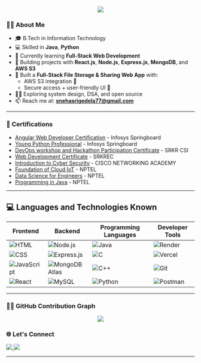 <h1 align="center">
    <img src="https://readme-typing-svg.herokuapp.com/?font=Inter&size=48&center=true&vCenter=true&width=500&height=70&color=4493F8&duration=4000&lines=Hi+There!+👋;+I'm+Sneha+Sri!;" />
</h1>

### 👨‍💻 About Me
- 🎓 B.Tech in Information Technology
- 💻 Skilled in **Java**, **Python**  
- 🌱 Currently learning **Full-Stack Web Development**
- 🔭 Building projects with **React.js**, **Node.js**, **Express.js**, **MongoDB**, and **AWS S3**
- 🚀 Built a **Full-Stack File Storage & Sharing Web App** with:
  - AWS S3 integration 📂
  - Secure access + user-friendly UI 🔐
- 🧑‍💻 Exploring system design, DSA, and open source  
- 📫 Reach me at: **snehasrigedela77@gmail.com**

---
### 🏅 Certifications
- [Angular Web Developer Certification](https://github.com/snehasri147/certifications/blob/main/Angular%20Dveloper%20Infosys.pdf) - Infosys Springboard
- [Young Python Professional](https://github.com/snehasri147/certifications/blob/main/Python%20professional%20Infosys.pdf) - Infosys Springboard
- [DevOps workshop and Hackathon Participation Certificate](https://github.com/snehasri147/certifications/blob/main/Workshop%20%26%20Hackathon%20Certificates%20(2).pdf) - SRKR CSI
- [Web Development Certificate](https://github.com/snehasri147/certifications/blob/main/IT-STP-24-021-rotated.pdf) - SRKREC
- [Introduction to Cyber Security](https://github.com/snehasri147/certifications/blob/main/Introduction%20to%20Cyber%20Security.pdf) - CISCO NETWORKING ACADEMY
- [Foundation of Cloud IoT](https://github.com/snehasri147/certifications/blob/main/Foundation%20of%20Cloud%20IoT%20Edge%20ML.pdf) - NPTEL
- [Data Science for Engineers](https://github.com/snehasri147/certifications/blob/main/Data%20Science%20for%20Engineers.pdf) - NPTEL
- [Programming in Java](https://github.com/snehasri147/certifications/blob/main/Programming%20In%20Java%20nptel%20certificate%20sneha.pdf) - NPTEL
---

## 💻 Languages and Technologies Known

| **Frontend**                                                                                                 | **Backend**                                                                                                     | **Programming Languages**                                                                 | **Developer Tools**                                                                                  | 
| ------------------------------------------------------------------------------------------------------------ | --------------------------------------------------------------------------------------------------------------- | ----------------------------------------------------------------------------------------- | ------------------------------------------------------------------------------------------------------ | 
| ![HTML](https://img.shields.io/badge/-HTML5-E34F26?style=flat&logo=html5&logoColor=white)                    | ![Node.js](https://img.shields.io/badge/-Node.js-339933?style=flat&logo=node.js&logoColor=white)                | ![Java](https://img.shields.io/badge/-Java-007396?style=flat&logo=java&logoColor=white)   | ![Render](https://img.shields.io/badge/-Render-46E3B7?style=flat&logo=render&logoColor=black)          | 
| ![CSS](https://img.shields.io/badge/-CSS3-1572B6?style=flat&logo=css3&logoColor=white)                       | ![Express.js](https://img.shields.io/badge/-Express.js-000000?style=flat&logo=express&logoColor=white)          | ![C](https://img.shields.io/badge/-C-A8B9CC?style=flat&logo=c&logoColor=black)             | ![Vercel](https://img.shields.io/badge/-Vercel-000000?style=flat&logo=vercel&logoColor=white)          |
| ![JavaScript](https://img.shields.io/badge/-JavaScript-F7DF1E?style=flat&logo=javascript&logoColor=black)   | ![MongoDB Atlas](https://img.shields.io/badge/-MongoDB%20Atlas-47A248?style=flat&logo=mongodb&logoColor=white) | ![C++](https://img.shields.io/badge/-C++-00599C?style=flat&logo=c%2B%2B&logoColor=white)   | ![Git](https://img.shields.io/badge/-Git-F05032?style=flat&logo=git&logoColor=white)          |
| ![React](https://img.shields.io/badge/-React-61DAFB?style=flat&logo=react&logoColor=black)   | ![MySQL](https://img.shields.io/badge/-MySQL-4479A1?style=flat&logo=mysql&logoColor=white)                      | ![Python](https://img.shields.io/badge/-Python-3776AB?style=flat&logo=python&logoColor=white) | ![Postman](https://img.shields.io/badge/-Postman-FF6C37?style=flat&logo=postman&logoColor=white)                   |
---

### 🧑‍💻 GitHub Contribution Graph

<p align="center">
  <img src="https://github-readme-streak-stats.herokuapp.com/?user=snehasri147&theme=tokyonight" />
</p>


### 🌐 Let's Connect

<p>
  <a href="https://www.linkedin.com/in/sneha-sri-gedela-32892a314/" target="_blank">
    <img src="https://img.shields.io/badge/LinkedIn-blue?style=for-the-badge&logo=linkedin">
  </a>
  <a href="mailto:snehasrigedela77@gmail.com" target="_blank">
    <img src="https://img.shields.io/badge/Gmail-red?style=for-the-badge&logo=gmail">
  </a>

---

<!--
**snehasri147/snehasri147** is a ✨ _special_ ✨ repository because its `README.md` (this file) appears on your GitHub profile.

Here are some ideas to get you started:

- 🔭 I’m currently working on ...
- 🌱 I’m currently learning ...
- 👯 I’m looking to collaborate on ...
- 🤔 I’m looking for help with ...
- 💬 Ask me about ...
- 📫 How to reach me: ...
- 😄 Pronouns: ...
- ⚡ Fun fact: ...
-->
